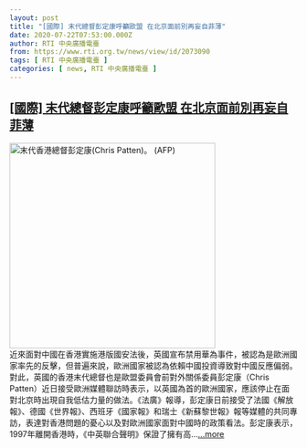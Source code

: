 ```yaml
---
layout: post
title: "[國際] 末代總督彭定康呼籲歐盟 在北京面前別再妄自菲薄"
date: 2020-07-22T07:53:00.000Z
author: RTI 中央廣播電臺
from: https://www.rti.org.tw/news/view/id/2073090
tags: [ RTI 中央廣播電臺 ]
categories: [ news, RTI 中央廣播電臺 ]
---
```

<!--1595404380000-->
[[國際] 末代總督彭定康呼籲歐盟 在北京面前別再妄自菲薄](https://www.rti.org.tw/news/view/id/2073090)
------

<div>
<img src="https://static.rti.org.tw/assets/thumbnails/2020/05/25/e711122e09e957b8032b3fc94f77598d.jpg" width="360" alt="末代香港總督彭定康(Chris Patten)。 (AFP)" title="末代香港總督彭定康(Chris Patten)。 (AFP)"><br>近來面對中國在香港實施港版國安法後，英國宣布禁用華為事件，被認為是歐洲國家率先的反擊，但普遍來說，歐洲國家被認為依賴中國投資導致對中國反應偏弱。對此，英國的香港末代總督也是歐盟委員會前對外關係委員彭定康（Chris Patten）近日接受歐洲媒體聯訪時表示，以英國為首的歐洲國家，應該停止在面對北京時出現自我低估力量的做法。《法廣》報導，彭定康日前接受了法國《解放報》、德國《世界報》、西班牙《國家報》和瑞士《新蘇黎世報》報等媒體的共同專訪，表達對香港問題的憂心以及對歐洲國家面對中國時的政策看法。彭定康表示，1997年離開香港時，《中英聯合聲明》保證了擁有高...<a target="_blank" href="https://www.rti.org.tw/news/view/id/2073090">...more</a>
</div>
